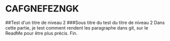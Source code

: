 # CAFGNEFEZNGK
##Test d'un titre de niveau 2
###Sous titre du test du titre de niveau 2
  Dans cette partie, je test comment rendent les paragraphe dans git, sur le ReadMe pour être plus précis.
  Fin.
  
